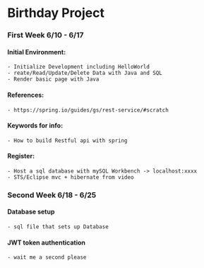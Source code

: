# Birthday Project
### First Week 6/10 - 6/17
####  Initial Environment:
    - Initialize Development including HelloWorld
    - reate/Read/Update/Delete Data with Java and SQL
    - Render basic page with Java
####  References:
    - https://spring.io/guides/gs/rest-service/#scratch
####  Keywords for info:
    - How to build Restful api with spring

####  Register:
    - Host a sql database with mySQL Workbench -> localhost:xxxx
    - STS/Eclipse mvc + hibernate from video


### Second Week 6/18 - 6/25
#### Database setup
    - sql file that sets up Database
#### JWT token authentication
    - wait me a second please
